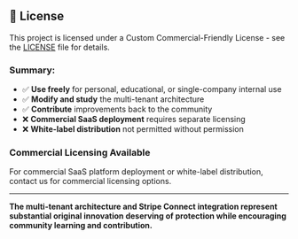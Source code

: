 ## 📄 License

This project is licensed under a Custom Commercial-Friendly License - see the [LICENSE](LICENSE) file for details.

### Summary:
- ✅ **Use freely** for personal, educational, or single-company internal use
- ✅ **Modify and study** the multi-tenant architecture
- ✅ **Contribute** improvements back to the community
- ❌ **Commercial SaaS deployment** requires separate licensing
- ❌ **White-label distribution** not permitted without permission

### Commercial Licensing Available
For commercial SaaS platform deployment or white-label distribution, contact us for commercial licensing options.

---

**The multi-tenant architecture and Stripe Connect integration represent substantial original innovation deserving of protection while encouraging community learning and contribution.**
